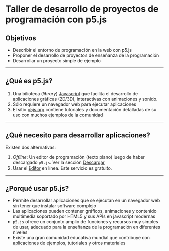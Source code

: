 # Taller de desarrollo de proyectos de programación con p5.js

## Objetivos

- Describir el entorno de programación en la web con p5.js 
- Proponer el desarrollo de proyectos de enseñanza de la programación
- Desarrollar un proyecto simple de ejemplo

-------------------------------------------------------------------------------

## ¿Qué es p5.js?

1. Una bilioteca (*library*) [Javascript](https://es.javascript.info/) que
   facilita el desarrollo de aplicaciones gráficas (2D/3D), interactivas con
   animaciones y sonido.
2. Sólo requiere un navegador web para ejecutar aplicaciones
3. El sitio [p5js.org](https://p5js.org/es/) contiene tutoriales y documentación
   detalladas de su uso con muchos ejemplos de la comunidad

-------------------------------------------------------------------------------

## ¿Qué necesito para desarrollar aplicaciones?

Existen dos alternativas:

1. *Offline*: Un editor de programación (texto plano) luego de haber descargado
   `p5.js`. Ver la sección [Descargar](https://p5js.org/es/download/)
4. Usar el [Editor](https://editor.p5js.org/) en línea. Este servicio es gratuito.

-------------------------------------------------------------------------------

## ¿Porqué usar p5.js?

- Permite desarrollar aplicaciones que se ejecutan en un navegador web sin tener
  que instalar software complejo
- Las aplicaciones pueden contener gráficos, animaciones y contenido multimedia
  soportado por HTML5 y sus APIs en javascript modernas
- `p5.js` ofrece un conjunto amplio de funciones y recursos muy simples de usar,
  adecuado para la enseñanza de la programación en diferentes niveles
- Existe una gran comunidad educativa mundial que contribuye con aplicaciones de
  ejemplos, tutoriales y otros materiales

